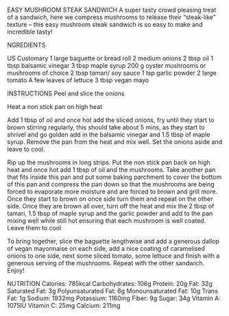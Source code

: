 EASY MUSHROOM STEAK SANDWICH
A super tasty crowd pleasing treat of a sandwich, here we compress mushrooms to release their “steak-like” texture – this easy mushroom steak sandwich is so easy to make and incredible tasty!

NGREDIENTS

US Customary
1 large baguette or bread roll
2 medium onions
2 tbsp oil
1 tbsp balsamic vinegar
3 tbsp maple syrup
200 g oyster mushrooms or mushrooms of choice
2 tbsp tamari/ soy sauce
1 tsp garlic powder
2 large tomato
A few leaves of lettuce
3 tbsp vegan mayo

INSTRUCTIONS
Peel and slice the onions

Heat a non stick pan on high heat

Add 1 tbsp of oil and once hot add the sliced onions, fry until they start to brown stirring regularly, this should take about 5 mins, as they start to shrivel and go golden add in the balsamic vinegar and 1.5 tbsp of maple syrup. Remove the pan from the heat and mix well. Set the onions aside and leave to cool.

Rip up the mushrooms in long strips. Put the non stick pan back on high heat and once hot add 1 tbsp of oil and the mushrooms. Take another pan that fits inside this pan and put some baking parchment to cover the bottom of this pan and compress the pan down so that the mushrooms are being forced to evaporate more moisture and are forced to brown and grill more. Once they start to brown on once side turn them and repeat on the other side. Once they are brown all over, turn off the heat and mix the 2 tbsp of tamari, 1.5 tbsp of maple syrup and the garlic powder and add to the pan mixing well while still hot ensuring that each mushroom is well coated. Leave them to cool

To bring together, slice the baguette lengthwise and add a generous dallop of vegan mayonnaise on each side, add a nice coating of caramelised onions to one side, next some sliced tomato, some lettuce and finish with a generous serving of the mushrooms. Repeat with the other sandwich. Enjoy!

NUTRITION
Calories: 785kcal
Carbohydrates: 106g
Protein: 20g
Fat: 32g
Saturated Fat: 3g
Polyunsaturated Fat: 6g
Monounsaturated Fat: 10g
Trans Fat: 1g
Sodium: 1932mg
Potassium: 1160mg
Fiber: 9g
Sugar: 34g
Vitamin A: 1075IU
Vitamin C: 25mg
Calcium: 211mg
